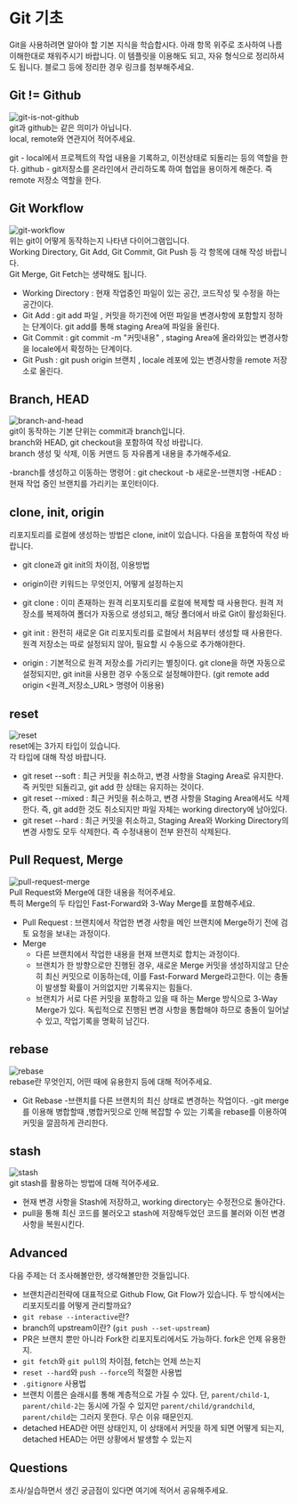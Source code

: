# Git 기초
Git을 사용하려면 알아야 할 기본 지식을 학습합시다. 아래 항목 위주로 조사하여 나름 이해한대로 채워주시기 바랍니다. 이 템플릿을 이용해도 되고, 자유 형식으로 정리하셔도 됩니다. 블로그 등에 정리한 경우 링크를 첨부해주세요.

## Git != Github
![git-is-not-github](https://user-images.githubusercontent.com/51331195/160232512-3d6686ca-4ae3-4f11-a8d7-c893c0a7526a.png)  
git과 github는 같은 의미가 아닙니다.  
local, remote와 연관지어 적어주세요.

git - local에서 프로젝트의 작업 내용을 기록하고, 이전상태로 되돌리는 등의 역할을 한다.
github - git저장소를 온라인에서 관리하도록 하여 협업을 용이하게 해준다. 즉 remote 저장소 역할을 한다.

## Git Workflow
![git-workflow](https://cdn-media-1.freecodecamp.org/images/1*iL2J8k4ygQlg3xriKGimbQ.png)  
위는 git이 어떻게 동작하는지 나타낸 다이어그램입니다.  
Working Directory, Git Add, Git Commit, Git Push 등 각 항목에 대해 작성 바랍니다.  
Git Merge, Git Fetch는 생략해도 됩니다.

- Working Directory : 현재 작업중인 파일이 있는 공간, 코드작성 및 수정을 하는 공간이다.
- Git Add : git add 파일 , 커밋을 하기전에 어떤 파일을 변경사항에 포함할지 정하는 단계이다. git add를 통해 staging Area에 파일을 올린다.
- Git Commit : git commit -m "커밋내용" , staging Area에 올라와있는 변경사항을 locale에서 확정하는 단계이다.
- Git Push : git push origin 브랜치 , locale 레포에 있는 변경사항을 remote 저장소로 올린다.

## Branch, HEAD
![branch-and-head](https://ihatetomatoes.net/wp-content/uploads/2020/04/07-head-pointer.png)  
git이 동작하는 기본 단위는 commit과 branch입니다.  
branch와 HEAD, git checkout을 포함하여 작성 바랍니다.  
branch 생성 및 삭제, 이동 커맨드 등 자유롭게 내용을 추가해주세요.

-branch를 생성하고 이동하는 명령어 : git checkout -b 새로운-브랜치명
-HEAD : 현재 작업 중인 브랜치를 가리키는 포인터이다.

## clone, init, origin
리포지토리를 로컬에 생성하는 방법은 clone, init이 있습니다. 다음을 포함하여 작성 바랍니다.
- git clone과 git init의 차이점, 이용방법
- origin이란 키워드는 무엇인지, 어떻게 설정하는지

- git clone : 이미 존재하는 원격 리포지토리를 로컬에 복제할 때 사용한다. 원격 저장소를 복제하여 폴더가 자동으로 생성되고, 해당 폴더에서 바로 Git이 활성화된다.
- git init : 완전히 새로운 Git 리포지토리를 로컬에서 처음부터 생성할 때 사용한다. 원격 저장소는 따로 설정되지 않아, 필요할 시 수동으로 추가해야한다.

- origin : 기본적으로 원격 저장소를 가리키는 별칭이다. git clone을 하면 자동으로 설정되지만, git init을 사용한 경우 수동으로 설정해야한다. (git remote add origin <원격_저장소_URL> 명령어 이용용)


## reset
![reset](https://user-images.githubusercontent.com/51331195/160235594-8836570b-e8bf-484a-bb92-b2bd6d873066.png)  
reset에는 3가지 타입이 있습니다.  
각 타입에 대해 작성 바랍니다.

- git reset --soft : 최근 커밋을 취소하고, 변경 사항을 Staging Area로 유지한다. 즉 커밋만 되돌리고, git add 한 상태는 유지하는 것이다.
- git reset --mixed : 최근 커밋을 취소하고, 변경 사항을 Staging Area에서도 삭제한다. 즉, git add한 것도 취소되지만 파일 자체는 working directory에 남아있다.
- git reset --hard : 최근 커밋을 취소하고, Staging Area와 Working Directory의 변경 사항도 모두 삭제한다. 즉 수정내용이 전부 완전히 삭제된다.

## Pull Request, Merge
![pull-request-merge](https://atlassianblog.wpengine.com/wp-content/uploads/bitbucket411-blog-1200x-branches2.png)  
Pull Request와 Merge에 대한 내용을 적어주세요.  
특히 Merge의 두 타입인 Fast-Forward와 3-Way Merge를 포함해주세요.
- Pull Request : 브랜치에서 작업한 변경 사항을 메인 브랜치에 Merge하기 전에 검토 요청을 보내는 과정이다.
- Merge 
    - 다른 브랜치에서 작업한 내용을 현재 브랜치로 합치는 과정이다.
    - 브랜치가 한 방향으로만 진행된 경우, 새로운 Merge 커밋을 생성하지않고 단순히 최신 커밋으로 이동하는데, 이를 Fast-Forward Merge라고한다. 이는 충돌이 발생할 확률이 거의없지만 기록유지는 힘들다.
    - 브랜치가 서로 다른 커밋을 포함하고 있을 때 하는 Merge 방식으로 3-Way Merge가 있다. 독립적으로 진행된 변경 사항을 통합해야 하므로 충돌이 일어날 수 있고, 작업기록을 명확히 남긴다.

## rebase
![rebase](https://user-images.githubusercontent.com/51331195/160234052-7fe70f85-5906-4474-b809-782adae92b3c.png)  
rebase란 무엇인지, 어떤 때에 유용한지 등에 대해 적어주세요.
- Git Rebase
    -브랜치를 다른 브랜치의 최신 상태로 변경하는 작업이다.
    -git merge를 이용해 병합할때 ,병합커밋으로 인해 복잡할 수 있는 기록을 rebase를 이용하여 커밋을 깔끔하게 관리한다.

## stash
![stash](https://d8it4huxumps7.cloudfront.net/bites/wp-content/banners/2023/4/642a663eaff96_git_stash.png)  
git stash를 활용하는 방법에 대해 적어주세요.
- 현재 변경 사항을 Stash에 저장하고, working directory는 수정전으로 돌아간다.
- pull을 통해 최신 코드를 불러오고 stash에 저장해두었던 코드를 불러와 이전 변경 사항을 복원시킨다.

## Advanced
다음 주제는 더 조사해볼만한, 생각해볼만한 것들입니다. 
- 브랜치관리전략에 대표적으로 Github Flow, Git Flow가 있습니다. 두 방식에서는 리포지토리를 어떻게 관리할까요?
- `git rebase --interactive`란?
- branch의 upstream이란? (`git push --set-upstream`)
- PR은 브랜치 뿐만 아니라 Fork한 리포지토리에서도 가능하다. fork은 언제 유용한지. 
- `git fetch`와 `git pull`의 차이점, fetch는 언제 쓰는지
- `reset --hard`와 `push --force`의 적절한 사용법
- `.gitignore` 사용법
- 브랜치 이름은 슬래시를 통해 계층적으로 가질 수 있다. 단, `parent/child-1`, `parent/child-2`는 동시에 가질 수 있지만 `parent/child/grandchild`, `parent/child`는 그러지 못한다. 무슨 이유 때문인지. 
- detached HEAD란 어떤 상태인지, 이 상태에서 커밋을 하게 되면 어떻게 되는지, detached HEAD는 어떤 상황에서 발생할 수 있는지

## Questions
조사/실습하면서 생긴 궁금점이 있다면 여기에 적어서 공유해주세요.
